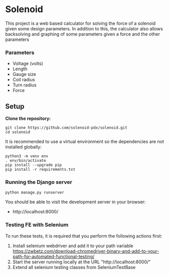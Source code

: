 # Solenoid

This project is a web based calculator for solving the force of a solenoid given some design parameters. In addition to this, the calculator also allows backsolving and graphing of some parameters given a force and the other parameters
### Parameters
+ Voltage (volts)
+ Length
+ Gauge size
+ Coil radius 
+ Turn radius
+ Force

## Setup

**Clone the repository:**
```
git clone https://github.com/solenoid-pdx/solenoid.git
cd solenoid
```
It is recommended to use a virtual environment so the dependencies are not installed globally: 
```
python3 -m venv env
. env/bin/activate
pip install --upgrade pip
pip install -r requirements.txt
```

### Running the Django server
```
python manage.py runserver
```
You should be able to visit the development server in your browser: 
+ http://localhost:8000/


### Testing FE with Selenium
To run these tests, it is required that you perform the following actions first:
1. Install selenium webdriver and add it to your path variable https://zwbetz.com/download-chromedriver-binary-and-add-to-your-path-for-automated-functional-testing/
2. Start the server running locally at the URL "http://localhost:8000/"
3. Extend all selenium testing classes from SeleniumTestBase